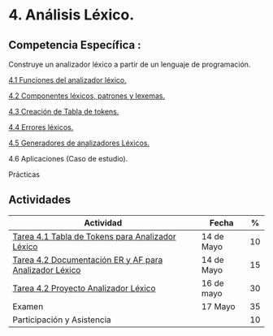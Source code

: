 # 4. Análisis Léxico.

## Competencia Específica :

Construye un analizador léxico a partir de un lenguaje de programación.



[4.1 Funciones del analizador léxico.](tema4/4_1.md)

[4.2 Componentes léxicos, patrones y lexemas.](tema4/4_2.md)

[4.3 Creación de Tabla de tokens.](tema4/4_3.md)

[4.4 Errores léxicos.](tema4/4_4.md)

[4.5 Generadores de analizadores Léxicos.](tema4/4_5.md)

4.6 Aplicaciones (Caso de estudio).


Prácticas

## Actividades

| Actividad | Fecha | %  |
| --------- | ----- | -- |
| [Tarea 4.1 Tabla de Tokens para Analizador Léxico ](https://github.com/RodolfoBaume/LenguajesAutomatas/issues/11)  | 14 de Mayo | 10 |
| [Tarea 4.2 Documentación ER y AF para Analizador Léxico ](https://github.com/RodolfoBaume/LenguajesAutomatas/issues/12)  | 14 de Mayo | 15 |
| [Tarea 4.2 Proyecto Analizador Léxico ](https://github.com/RodolfoBaume/LenguajesAutomatas/issues/13) | 16 de mayo | 30 |
| Examen    | 17 Mayo  | 35 |
| Participación y Asistencia |  | 10 |



